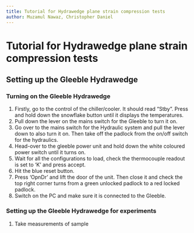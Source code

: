 ```yaml
---
title: Tutorial for Hydrawedge plane strain compression tests
author: Muzamul Nawaz, Christopher Daniel
---
```


# Tutorial for Hydrawedge plane strain compression tests

## Setting up the Gleeble Hydrawedge
### Turning on the Gleeble Hydrawedge
1)	Firstly, go to the control of the chiller/cooler. It should read “Stby”. Press and hold down the snowflake button until it displays the temperatures. 
2)	Pull down the lever on the mains switch for the Gleeble to turn it on. 
3)	Go over to the mains switch for the Hydraulic system and pull the lever down to also turn it on. Then take off the padlock from the on/off switch for the hydraulics. 
4)	Head-over to the gleeble power unit and hold down the white coloured power switch until it turns on.
5)	Wait for all the configurations to load, check the thermocouple readout is set to ‘K’ and press accept. 
6)	Hit the blue reset button.
7)	Press ‘OpnDr’ and lift the door of the unit. Then close it and check the top right corner turns from a green unlocked padlock to a red locked padlock. 
8)	Switch on the PC and make sure it is connected to the Gleeble.

### Setting up the Gleeble Hydrawedge for experiments
1)	Take measurements of sample 
